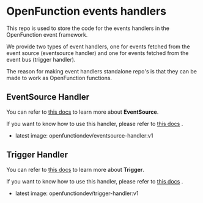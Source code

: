 # OpenFunction events handlers

This repo is used to store the code for the events handlers in the OpenFunction event framework.

We provide two types of event handlers, one for events fetched from the event source (eventsource handler) and one for events fetched from the event bus (trigger handler).

The reason for making event handlers standalone repo's is that they can be made to work as OpenFunction functions.

## EventSource Handler

You can refer to [this docs](https://github.com/OpenFunction/OpenFunction/blob/main/docs/concepts/OpenFunction-events-framework.md#eventsource) to learn more about **EventSource**.

If you want to know how to use this handler, please refer to [this docs](eventsource) .

- latest image: openfunctiondev/eventsource-handler:v1

## Trigger Handler

You can refer to [this docs](https://github.com/OpenFunction/OpenFunction/blob/main/docs/concepts/OpenFunction-events-framework.md#trigger) to learn more about **Trigger**.

If you want to know how to use this handler, please refer to [this docs](trigger-with-condition) .

- latest image: openfunctiondev/trigger-handler:v1